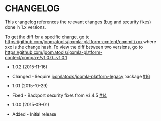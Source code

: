 CHANGELOG
=========

This changelog references the relevant changes (bug and security fixes) done in 1.x versions.

To get the diff for a specific change, go to https://github.com/joomlatools/joomla-platform-content/commit/xxx where xxx is the
change hash. To view the diff between two versions, go to https://github.com/joomlatools/joomla-platform-content/compare/v1.0.0...v1.0.1

* 1.0.2 (2015-11-16)
 * Changed - Require [joomlatools/joomla-platform-legacy](https://github.com/joomlatools/joomla-platform-legacy) package [#16](https://github.com/joomlatools/joomla-platform-content/issues/16)

* 1.0.1 (2015-10-29)
 * Fixed - Backport security fixes from v3.4.5 [#14](https://github.com/joomlatools/joomla-platform-content/issues/14)

* 1.0.0 (2015-09-01)
 * Added - Initial release
